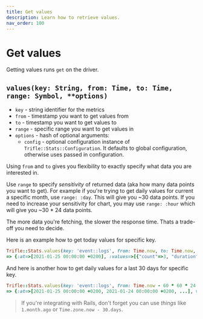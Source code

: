 ```yaml
---
title: Get values
description: Learn how to retrieve values.
nav_order: 100
---
```


# Get values

Getting values runs `get` on the driver.

## `values(key: String, from: Time, to: Time, range: Symbol, **options)`
- `key` - string identifier for the metrics
- `from` - timestamp you want to get values from
- `to` - timestamp you want to get values to
- `range` - specific range you want to get values in
- `options` - hash of optional arguments:
    - `config` - optional configuration instance of `Trifle::Stats::Configuration`. It defaults to global configuration, otherwise uses passed in configuration.

Using `from` and `to` gives you flexibility to exactly specify what data you are interested in.

Use `range` to specify _sensitivity_ of returned data (aka how many data points you want to get). For example if you're trying to get daily values for current a specific month, use `range: :day`. This will give you ~30 data points. If you need to increase your sensitivity for chart, you may use `range: :hour` which will give you ~30 * 24 data points.

The more data you're fetching, the slower the response time. Thats a trade-off you need to decide.

Here is an example how to get today values for specific key.

```ruby
Trifle::Stats.values(key: 'event::logs', from: Time.now, to: Time.now, range: :day)
=> {:at=>[2021-01-25 00:00:00 +0200], :values=>[{"count"=>3, "duration"=>8, "lines"=>658}]}
```

And here is another how to get daily values for a last 30 days for specific key.

```ruby
Trifle::Stats.values(key: 'event::logs', from: Time.now - 60 * 60 * 24 * 30, to: Time.now, range: :day)
=> {:at=>[2021-01-25 00:00:00 +0200, 2021-01-24 00:00:00 +0200, ...], values: [{"count"=>3, "duration"=>8, "lines"=>658}, {"count"=>1, "duration"=>3, "lines"=>311}, ...]}
```

> If you're integrating with Rails, don't forget you can use _things_ like `1.month.ago` or `Time.zone.now - 30.days`.
